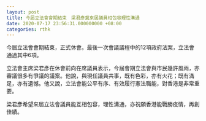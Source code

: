 ```yaml
---
layout: post
title: 今屆立法會會期結束　梁君彥冀來屆議員相包容理性溝通
date: 2020-07-17 23:56:31.000000000 +08:00
categories: rthk
---
```


今屆立法會會期結束，正式休會。最後一次會議議程中的12項政府法案，立法會通過其中6項。

立法會主席梁君彥在休會前向在席議員表示，今屆會期立法會與市民幾許風雨，亦審議很多有爭議的議案。他說，與現任議員共事，既有色彩，亦有火花；既有滿足，亦有遺憾。他又說，立法會能公平有序、有效履行憲法職能，對香港是非常重要。

梁君彥希望來屆立法會議員能互相包容，理性溝通，亦祝願香港能戰勝疫情，再創佳績。
